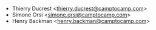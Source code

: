 - Thierry Ducrest \<<thierry.ducrest@camptocamp.com>\>
- Simone Orsi \<<simone.orsi@camptocamp.com>\>
- Henry Backman \<<henry.backman@camptocamp.com>\>

